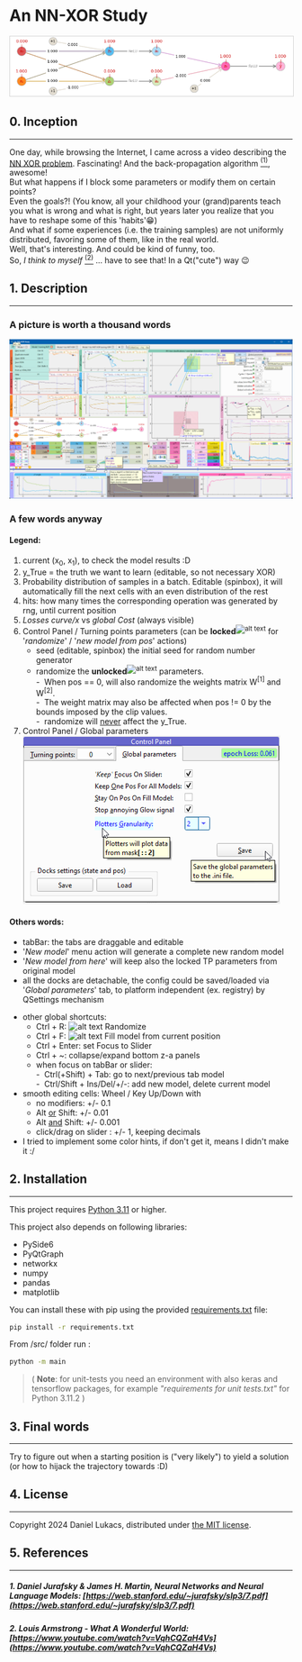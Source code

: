 
# An NN-XOR Study
<p align="center">
  <img alt="XOR Solution Relu Relu" 
  src="readme.img/XOR-Solution-Relu-Relu.png" 
  style="max-width:100%; border: 1px solid lightgrey;">
</p>


## 0. Inception
___
One day, while browsing the Internet, I came across a video describing the [NN XOR problem](https://www.youtube.com/watch?v=s7nRWh_3BtA "the NN XOR problem ( https://www.youtube.com/watch?v=s7nRWh_3BtA )"). Fascinating! And the back-propagation algorithm [<sup>(1)</sup>](#1-daniel-jurafsky--james-h-martin-neural-networks-and-neural-language-models-httpswebstanfordedujurafskyslp37pdf), awesome!  
But what happens if I block some parameters or modify them on certain points?  
Even the goals?! (You know, all your childhood your (grand)parents teach you what is wrong and what is right, but years later you realize that you have to reshape some of this 'habits'😁)  
And what if some experiences (i.e. the training samples) are not uniformly distributed, favoring some of them, like in the real world.  
Well, that's interesting. And could be kind of funny, too.   
So, *I think to myself* [<sup>(2)</sup>](#2-louis-armstrong---what-a-wonderful-world-httpswwwyoutubecomwatchvvqhcqzah4vs "Louis Armstrong - What A Wonderful World") 
... have to see that! In a Qt("cute") way 😉


## 1. Description 
___
### A picture is worth a thousand words 
[![Full image of NN-XOR Study main window][80%]][100%]






### A few words anyway
#### Legend:
1. current (x<sub>0</sub>, x<sub>1</sub>), to check the model results :D
2. y_True = the truth we want to learn (editable, so not necessary XOR)
3. Probability distribution of samples in a batch. Editable (spinbox), it will automatically fill the next cells with an even distribution of the rest
4. hits: how many times the corresponding operation was generated by rng, until current position
5. *Losses curve/x* vs *global Cost* (always visible)
6. Control Panel / Turning points parameters (can be **locked**<sup><img src="readme.img/lock-32.ico" alt="alt text" width="16"/></sup> for '_randomize_' / '_new model from pos_' actions)
    - seed (editable, spinbox) the initial seed for random number generator 
    - randomize the **unlocked**<sup><img src="readme.img/unlock-32.ico" alt="alt text" width="16"/></sup> parameters. 
      <br>-&nbsp; When pos == 0, will also randomize the weights matrix W<sup>[1]</sup> and W<sup>[2]</sup>.
      <br>-&nbsp; The weight matrix may also be affected when pos != 0 by the bounds imposed by the clip values.
      <br>-&nbsp; randomize will <u>never</u> affect the y_True.
7. Control Panel / Global parameters <br>
[![Control Panel Global Parameters][CP_GP]][CP_GP]



#### Others words:
  - tabBar: the tabs are draggable and editable
  - '_New model_' menu action will generate a complete new random model
  - '_New model from here_' will keep also the locked TP parameters from original model
  - all the docks are detachable, the config could be saved/loaded via '_Global parameters_' tab,  to platform independent (ex. registry) by QSettings mechanism <br>
<!-- <sub>(use it with precaution, there are some issues there)</sub> -->
  - other global shortcuts:
    - Ctrl + R: ![alt text](readme.img/refresh_16.ico) Randomize 
    - Ctrl + F: ![alt text](readme.img/arrow_right_16.ico) Fill model from current position
    - Ctrl + Enter: set Focus to Slider
    - Ctrl + ~: collapse/expand bottom z-a panels
    - when focus on tabBar or slider:
      <br>-&nbsp; Ctrl(+Shift) + Tab: go to next/previous tab model
      <br>-&nbsp; Ctrl/Shift + Ins/Del/+/-: add new model, delete current model
  - smooth editing cells: Wheel / Key Up/Down with 
    - no modifiers: +/- 0.1 
    - Alt <u>or</u> Shift: +/- 0.01 
    - Alt <u>and</u> Shift: +/- 0.001 
    - click/drag on slider :  +/- 1, keeping decimals
  - I tried to implement some color hints, if don't get it, means I didn't make it :/

## 2. Installation
___
This project requires [Python 3.11](https://www.python.org/downloads/) or higher.

This project also depends on following libraries: 

  - PySide6 
  - PyQtGraph 
  - networkx 
  - numpy 
  - pandas 
  - matplotlib

You can install these with pip using the provided [requirements.txt](requirements.txt) file:

```bash
pip install -r requirements.txt
```

From /src/ folder run :

```bash 
python -m main
```

> ( **Note**: for unit-tests you need an environment with also keras and tensorflow packages, for example _"requirements for unit tests.txt"_ for Python 3.11.2 )

## 3. Final words
___
Try to figure out when a starting position is ("very likely") to yield a solution (or how to hijack the trajectory towards :D)


## 4. License 
___
Copyright 2024 Daniel Lukacs, distributed under [the MIT license](LICENSE.md).

## 5. References
___
##### 1. Daniel Jurafsky & James H. Martin, Neural Networks and Neural Language Models: [https://web.stanford.edu/~jurafsky/slp3/7.pdf](https://web.stanford.edu/~jurafsky/slp3/7.pdf)
<a name="1-daniel-jurafsky--james-h-martin-neural-networks-and-neural-language-models-httpswebstanfordedujurafskyslp37pdf"></a>  

##### 2. Louis Armstrong - What A Wonderful World: [https://www.youtube.com/watch?v=VqhCQZaH4Vs](https://www.youtube.com/watch?v=VqhCQZaH4Vs)
<a name="2-louis-armstrong---what-a-wonderful-world-httpswwwyoutubecomwatchvvqhcqzah4vs"></a>  

[100%]: readme.img/main_100.png
[80%]: readme.img/main_80.png
[CP_GP]: readme.img/CP_GlobalParams.png